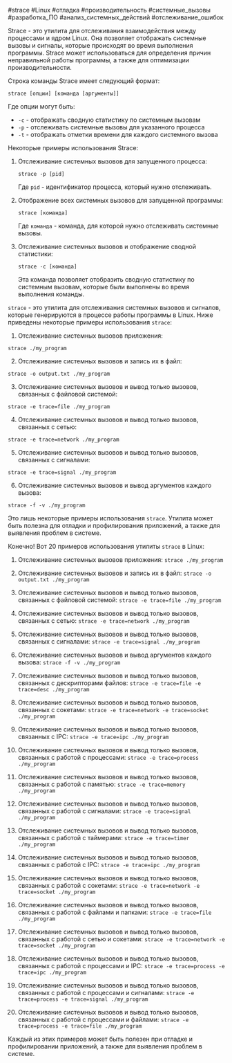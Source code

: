 #strace #Linux #отладка #производительность #системные_вызовы #разработка_ПО #анализ_системных_действий #отслеживание_ошибок

Strace - это утилита для отслеживания взаимодействия между процессами и ядром Linux. Она позволяет отображать системные вызовы и сигналы, которые происходят во время выполнения программы. Strace может использоваться для определения причин неправильной работы программы, а также для оптимизации производительности.

Строка команды Strace имеет следующий формат:

`strace [опции] [команда [аргументы]]`

Где опции могут быть:

-   `-c` - отображать сводную статистику по системным вызовам
-   `-p` - отслеживать системные вызовы для указанного процесса
-   `-t` - отображать отметки времени для каждого системного вызова

Некоторые примеры использования Strace:

1.  Отслеживание системных вызовов для запущенного процесса:
    
    `strace -p [pid]`
    
    Где `pid` - идентификатор процесса, который нужно отслеживать.
    
2.  Отображение всех системных вызовов для запущенной программы:
    
    `strace [команда]`
    
    Где `команда` - команда, для которой нужно отслеживать системные вызовы.
    
3.  Отслеживание системных вызовов и отображение сводной статистики:
    
    `strace -c [команда]`
    
    Эта команда позволяет отобразить сводную статистику по системным вызовам, которые были выполнены во время выполнения команды.

`strace` - это утилита для отслеживания системных вызовов и сигналов, которые генерируются в процессе работы программы в Linux. Ниже приведены некоторые примеры использования `strace`:

1. Отслеживание системных вызовов приложения:

```
strace ./my_program
```

2. Отслеживание системных вызовов и запись их в файл:

```
strace -o output.txt ./my_program
```

3. Отслеживание системных вызовов и вывод только вызовов, связанных с файловой системой:

```
strace -e trace=file ./my_program
```

4. Отслеживание системных вызовов и вывод только вызовов, связанных с сетью:

```
strace -e trace=network ./my_program
```

5. Отслеживание системных вызовов и вывод только вызовов, связанных с сигналами:

```
strace -e trace=signal ./my_program
```

6. Отслеживание системных вызовов и вывод аргументов каждого вызова:

```
strace -f -v ./my_program
```

Это лишь некоторые примеры использования `strace`. Утилита может быть полезна для отладки и профилирования приложений, а также для выявления проблем в системе.

Конечно! Вот 20 примеров использования утилиты `strace` в Linux:

1. Отслеживание системных вызовов приложения: `strace ./my_program`

2. Отслеживание системных вызовов и запись их в файл: `strace -o output.txt ./my_program`

3. Отслеживание системных вызовов и вывод только вызовов, связанных с файловой системой: `strace -e trace=file ./my_program`

4. Отслеживание системных вызовов и вывод только вызовов, связанных с сетью: `strace -e trace=network ./my_program`

5. Отслеживание системных вызовов и вывод только вызовов, связанных с сигналами: `strace -e trace=signal ./my_program`

6. Отслеживание системных вызовов и вывод аргументов каждого вызова: `strace -f -v ./my_program`

7. Отслеживание системных вызовов и вывод только вызовов, связанных с дескрипторами файлов: `strace -e trace=file -e trace=desc ./my_program`

8. Отслеживание системных вызовов и вывод только вызовов, связанных с сокетами: `strace -e trace=network -e trace=socket ./my_program`

9. Отслеживание системных вызовов и вывод только вызовов, связанных с IPC: `strace -e trace=ipc ./my_program`

10. Отслеживание системных вызовов и вывод только вызовов, связанных с работой с процессами: `strace -e trace=process ./my_program`

11. Отслеживание системных вызовов и вывод только вызовов, связанных с работой с памятью: `strace -e trace=memory ./my_program`

12. Отслеживание системных вызовов и вывод только вызовов, связанных с работой с сигналами: `strace -e trace=signal ./my_program`

13. Отслеживание системных вызовов и вывод только вызовов, связанных с работой с таймерами: `strace -e trace=timer ./my_program`

14. Отслеживание системных вызовов и вывод только вызовов, связанных с работой с IPC: `strace -e trace=ipc ./my_program`

15. Отслеживание системных вызовов и вывод только вызовов, связанных с работой с сокетами: `strace -e trace=network -e trace=socket ./my_program`

16. Отслеживание системных вызовов и вывод только вызовов, связанных с работой с файлами и папками: `strace -e trace=file ./my_program`

17. Отслеживание системных вызовов и вывод только вызовов, связанных с работой с сетью и сокетами: `strace -e trace=network -e trace=socket ./my_program`

18. Отслеживание системных вызовов и вывод только вызовов, связанных с работой с процессами и IPC: `strace -e trace=process -e trace=ipc ./my_program`

19. Отслеживание системных вызовов и вывод только вызовов, связанных с работой с процессами и сигналами: `strace -e trace=process -e trace=signal ./my_program`

20. Отслеживание системных вызовов и вывод только вызовов, связанных с работой с процессами и файлами: `strace -e trace=process -e trace=file ./my_program`

Каждый из этих примеров может быть полезен при отладке и профилировании приложений, а также для выявления проблем в системе.

